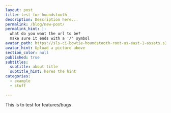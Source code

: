 ```yaml
---
layout: post
title: test for houndstooth
description: Description here...
permalink: /blog/new-post/
permalink_hint: |-
  what do you want the url to be?
  make sure it ends with a '/' symbol
avatar_path: https://sls-ci-bowtie-houndstooth-root-us-east-1-assets.s3.amazonaws.com/Thee-Dust/Jekyll-test/1651676123379-Clear.jpg
avatar_hint: Upload a picture above
section_color: null
published: true
subtitles:
  subtitle: about title
  subtitle_hint: heres the hint
categories:
  - example
  - stuff

---
```

<p>This is to test for features/bugs</p>
